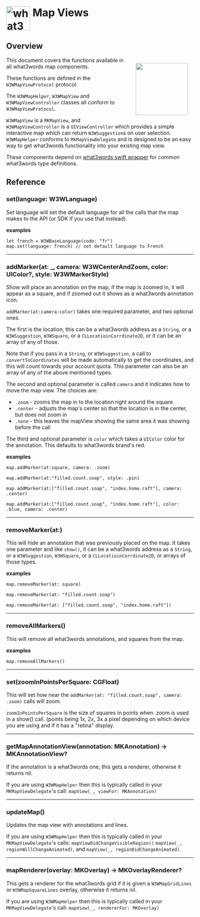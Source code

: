 # <img valign='top' src="https://what3words.com/assets/images/w3w_square_red.png" width="64" height="64" alt="what3words">&nbsp;Map Views


Overview
--------
<img src="map.png" width="140" style="float: right; padding: 16px;">

This document covers the functions available in all what3words map components. 

These functions are defined in the `W3WMapViewProtocol` protocol.  

The `W3WMapHelper`, `W3WMapView` and `W3WMapViewController` classes all conform to `W3WMapViewProtocol`.

`W3WMapView` is a `MKMapView`, and `W3WMapViewController` is a `UIViewController` which provides a simple interactive map which can return `W3WSuggestion`s on user selection.  `W3WMapHelper` conforms to `MkMapViewDelegate` and is designed to be an easy way to get what3words functionality into your existing map view.

These components depend on [what3words swift wrapper](https://github.com/what3words/w3w-swift-wrapper) for common what3words type definitions. 

Reference
---------

### set(language: W3WLanguage)

Set language will set the default language for all the calls that the map makes to the API (or SDK if you use that instead).

**examples**

```
let french = W3WBaseLanguage(code: "fr")
map.set(language: french) // set default language to French
```

----------------

### addMarker(at: _, camera: W3WCenterAndZoom, color: UIColor?, style: W3WMarkerStyle)

Show will place an annotation on the map, if the map is zoomed in, it will appear as a square, and if zoomed out it shows as a what3words annotation icon.

`addMarker(at:camera:color)` takes one required parameter, and two optional ones.

The first is the location, this can be a what3words address as a `String`, or a `W3WSuggestion`, `W3WSquare`, or a `CLLocatioinCorrdinate2D`, or it can be an array of any of those.  

Note that if you pass in a `String`, or `W3WSuggestion`, a call to `convertToCoordinates` will be made automatically to get the coordinates, and this will count towards your account quota.  This parameter can also be an array of any of the above mentioned types.

The second and optional parameter is called `camera` and it indicates how to move the map view.  The choices are:

* `.zoom` - zooms the map in to the location right around the square
* `.center` - adjusts the map's center so that the location is in the center, but does not zoom in
* `.none` - this leaves the mapView showing the same area it was showing before the call

The third and optional parameter is `color` which takes a `UIColor` color for the annotation.  This defaults to what3words brand's red.

**examples**

```
map.addMarker(at:square, camera: .zoom)

map.addMarker(at:"filled.count.soap", style: .pin)

map.addMarker(at:["filled.count.soap", "index.home.raft"], camera: .center)

map.addMarker(at:["filled.count.soap", "index.home.raft"], color: .blue, camera: .center)
```

----------------

### removeMarker(at:)

This will hide an annotation that was previously placed on the map.  It takes one parameter and like `show()`, it can be a what3words address as a `String`, or a `W3WSuggestion`, `W3WSquare`, or a `CLLocatioinCorrdinate2D`, or arrays of those types.

**examples**

```
map.removeMarker(at: square)

map.removeMarker(at: "filled.count.soap")

map.removeMarker(at: ["filled.count.soap", "index.home.raft"])
```

----------------

### removeAllMarkers()

This will remove all what3words annotations, and squares from the map.

**examples**

```
map.removeAllMarkers()
```

----------------

### set(zoomInPointsPerSquare: CGFloat)

This will set how near the `addMarker(at: "filled.count.soap", camera: .zoom)` calls will zoom.

`zoomInPointsPerSquare` is the size of squares in points when .zoom is used in a show() call.  (points being 1x, 2x, 3x a pixel depending on which device you are using and if it has a "retina" display.


------------

### getMapAnnotationView(annotation: MKAnnotation) -> MKAnnotationView?

If the annotation is a what3words one, this gets a renderer, otherwise it returns nil.

If you are using `W3WMapHelper` then this is typically called in your `MKMapViewDelegate`'s call: `mapView(_, viewFor: MKAnnotation)`

----------------

### updateMap()

Updates the map view with annotations and lines.  

If you are using `W3WMapHelper` then this is typically called in your `MKMapViewDelegate`'s calls: `mapViewDidChangeVisibleRegion()` `mapView(_, regionWillChangeAnimated)`, and `mapView(_, regionDidChangeAnimated)`.

----------------

### mapRenderer(overlay: MKOverlay) -> MKOverlayRenderer?

This gets a renderer for the what3words grid if it is given a `W3WMapGridLines` or `W3WMapSquareLines` overlay, otherwise it returns nil.

If you are using `W3WMapHelper` then this is typically called in your `MKMapViewDelegate`'s call: `mapView(_, rendererFor: MKOverlay)`

